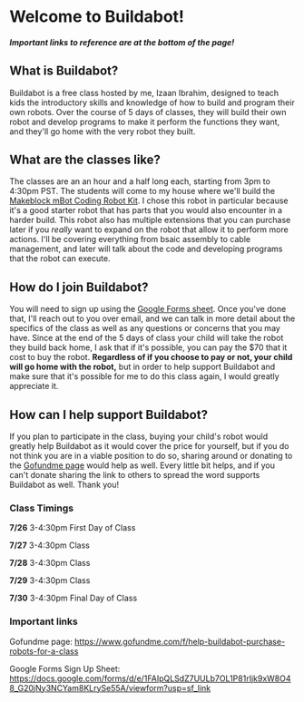 # Welcome to Buildabot!
##### Important links to reference are at the bottom of the page!
## What is Buildabot?
Buildabot is a free class hosted by me, Izaan Ibrahim, designed to teach kids the introductory skills and knowledge of how to build and program their own robots. Over the course of 5 days of classes, they will build their own robot and develop programs to make it perform the functions they want, and they'll go home with the very robot they built.
## What are the classes like?
The classes are an an hour and a half long each, starting from 3pm to 4:30pm PST. The students will come to my house where we'll build the [Makeblock mBot Coding Robot Kit](https://www.amazon.com/Makeblock-Mechanical-Entry-Level-Programming-Creativity/dp/B00SK5RUQY/ref=sr_1_2_sspa?dchild=1&keywords=robotics+set&qid=1625732033&sr=8-2-spons&psc=1&spLa=ZW5jcnlwdGVkUXVhbGlmaWVyPUFJRk5ENkg2U1o0QzImZW5jcnlwdGVkSWQ9QTEwMTI3MzkyTFlHVjRPWVpZVVZRJmVuY3J5cHRlZEFkSWQ9QTAyNTg2MjYzSjNTM1NZWjRHOTM2JndpZGdldE5hbWU9c3BfYXRmJmFjdGlvbj1jbGlja1JlZGlyZWN0JmRvTm90TG9nQ2xpY2s9dHJ1ZQ). I chose this robot in particular because it's a good starter robot that has parts that you would also encounter in a harder build. This robot also has multiple extensions that you can purchase later if you *really* want to expand on the robot that allow it to perform more actions. I'll be covering everything from bsaic assembly to cable management, and later will talk about the code and developing programs that the robot can execute. 
## How do I join Buildabot?
You will need to sign up using the [Google Forms sheet](https://docs.google.com/forms/d/e/1FAIpQLSdZ7UULb7OL1P81rIjk9xW8O48_G20jNy3NCYam8KLrySe55A/viewform?usp=sf_link). Once you've done that, I'll reach out to you over email, and we can talk in more detail about the specifics of the class as well as any questions or concerns that you may have. Since at the end of the 5 days of class your child will take the robot they build back home, I ask that if it's possible, you can pay the $70 that it cost to buy the robot. **Regardless of if you choose to pay or not, your child will go home with the robot,** but in order to help support Buildabot and make sure that it's possible for me to do this class again, I would greatly appreciate it. 
## How can I help support Buildabot?
If you plan to participate in the class, buying your child's robot would greatly help Buildabot as it would cover the price for yourself, but if you do not think you are in a viable position to do so, sharing around or donating to the [Gofundme page](https://gofundme.com/f/help-buildabot-purchase-robots-for-a-class) would help as well. Every little bit helps, and if you can't donate sharing the link to others to spread the word supports Buildabot as well. Thank you!


### Class Timings
**7/26** 3-4:30pm          First Day of Class

**7/27** 3-4:30pm          Class

**7/28** 3-4:30pm          Class

**7/29** 3-4:30pm          Class

**7/30** 3-4:30pm          Final Day of Class
### Important links
Gofundme page: https://www.gofundme.com/f/help-buildabot-purchase-robots-for-a-class

Google Forms Sign Up Sheet: https://docs.google.com/forms/d/e/1FAIpQLSdZ7UULb7OL1P81rIjk9xW8O48_G20jNy3NCYam8KLrySe55A/viewform?usp=sf_link
